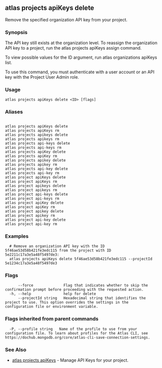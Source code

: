 ## atlas projects apiKeys delete

Remove the specified organization API key from your project.


### Synopsis

The API key still exists at the organization level. To reassign the organization API key to a project, run the  atlas projects apiKeys assign command.
		
To view possible values for the ID argument, run atlas organizations apiKeys list.

To use this command, you must authenticate with a user account or an API key with the Project User Admin role.


### Usage
```
atlas projects apiKeys delete <ID> [flags]
```

### Aliases
```

atlas projects apiKeys delete
atlas projects apiKeys rm
atlas projects apikeys delete
atlas projects apikeys rm
atlas projects api-keys delete
atlas projects api-keys rm
atlas projects apiKey delete
atlas projects apiKey rm
atlas projects apikey delete
atlas projects apikey rm
atlas projects api-key delete
atlas projects api-key rm
atlas project apiKeys delete
atlas project apiKeys rm
atlas project apikeys delete
atlas project apikeys rm
atlas project api-keys delete
atlas project api-keys rm
atlas project apiKey delete
atlas project apiKey rm
atlas project apikey delete
atlas project apikey rm
atlas project api-key delete
atlas project api-key rm
```

### Examples

```
  # Remove an organization API key with the ID 5f46ae53d58b421fe3edc115 from the project with ID 5e2211c17a3e5a48f5497de3:
  atlas projects apiKeys delete 5f46ae53d58b421fe3edc115 --projectId 5e1234c17a3e5a48f5497de3
```


### Flags

```
      --force              Flag that indicates whether to skip the confirmation prompt before proceeding with the requested action.
  -h, --help               help for delete
      --projectId string   Hexadecimal string that identifies the project to use. This option overrides the settings in the configuration file or environment variable.

```


### Flags inherited from parent commands

```
  -P, --profile string   Name of the profile to use from your configuration file. To learn about profiles for the Atlas CLI, see https://dochub.mongodb.org/core/atlas-cli-save-connection-settings.

```

### See Also


* [atlas projects apiKeys](atlas_projects_apiKeys.md)	- Manage API Keys for your project.



